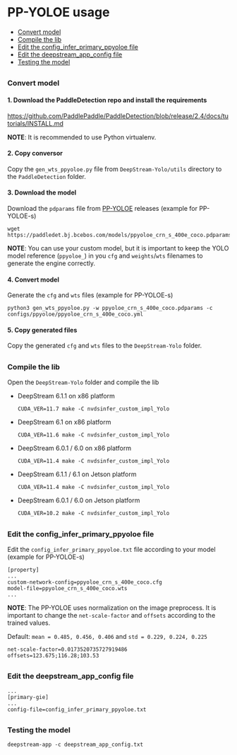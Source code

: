 # PP-YOLOE usage

* [Convert model](#convert-model)
* [Compile the lib](#compile-the-lib)
* [Edit the config_infer_primary_ppyoloe file](#edit-the-config_infer_primary_ppyoloe-file)
* [Edit the deepstream_app_config file](#edit-the-deepstream_app_config-file)
* [Testing the model](#testing-the-model)

##

### Convert model

#### 1. Download the PaddleDetection repo and install the requirements

https://github.com/PaddlePaddle/PaddleDetection/blob/release/2.4/docs/tutorials/INSTALL.md

**NOTE**: It is recommended to use Python virtualenv.

#### 2. Copy conversor

Copy the `gen_wts_ppyoloe.py` file from `DeepStream-Yolo/utils` directory to the `PaddleDetection` folder.

#### 3. Download the model

Download the `pdparams` file from [PP-YOLOE](https://github.com/PaddlePaddle/PaddleDetection/tree/release/2.4/configs/ppyoloe) releases (example for PP-YOLOE-s)

```
wget https://paddledet.bj.bcebos.com/models/ppyoloe_crn_s_400e_coco.pdparams
```

**NOTE**: You can use your custom model, but it is important to keep the YOLO model reference (`ppyoloe_`) in you `cfg` and `weights`/`wts` filenames to generate the engine correctly.

#### 4. Convert model

Generate the `cfg` and `wts` files (example for PP-YOLOE-s)

```
python3 gen_wts_ppyoloe.py -w ppyoloe_crn_s_400e_coco.pdparams -c configs/ppyoloe/ppyoloe_crn_s_400e_coco.yml
```

#### 5. Copy generated files

Copy the generated `cfg` and `wts` files to the `DeepStream-Yolo` folder.

##

### Compile the lib

Open the `DeepStream-Yolo` folder and compile the lib

* DeepStream 6.1.1 on x86 platform

  ```
  CUDA_VER=11.7 make -C nvdsinfer_custom_impl_Yolo
  ```

* DeepStream 6.1 on x86 platform

  ```
  CUDA_VER=11.6 make -C nvdsinfer_custom_impl_Yolo
  ```

* DeepStream 6.0.1 / 6.0 on x86 platform

  ```
  CUDA_VER=11.4 make -C nvdsinfer_custom_impl_Yolo
  ```

* DeepStream 6.1.1 / 6.1 on Jetson platform

  ```
  CUDA_VER=11.4 make -C nvdsinfer_custom_impl_Yolo
  ```

* DeepStream 6.0.1 / 6.0 on Jetson platform

  ```
  CUDA_VER=10.2 make -C nvdsinfer_custom_impl_Yolo
  ```

##

### Edit the config_infer_primary_ppyoloe file

Edit the `config_infer_primary_ppyoloe.txt` file according to your model (example for PP-YOLOE-s)

```
[property]
...
custom-network-config=ppyoloe_crn_s_400e_coco.cfg
model-file=ppyoloe_crn_s_400e_coco.wts
...
```

**NOTE**: The PP-YOLOE uses normalization on the image preprocess. It is important to change the `net-scale-factor` and `offsets` according to the trained values.

Default: `mean = 0.485, 0.456, 0.406` and `std = 0.229, 0.224, 0.225`

```
net-scale-factor=0.0173520735727919486
offsets=123.675;116.28;103.53
```

##

### Edit the deepstream_app_config file

```
...
[primary-gie]
...
config-file=config_infer_primary_ppyoloe.txt
```

##

### Testing the model

```
deepstream-app -c deepstream_app_config.txt
```
